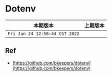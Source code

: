 # Dotenv

|本期版本|上期版本 
|:---:|:---:
`Fri Jun 24 12:58:44 CST 2022` | 


## Ref

* [https://github.com/bkeepers/dotenv](https://github.com/bkeepers/dotenv)